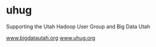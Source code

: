 uhug
====

Supporting the Utah Hadoop User Group and Big Data Utah

www.bigdatautah.org
www.uhug.org


